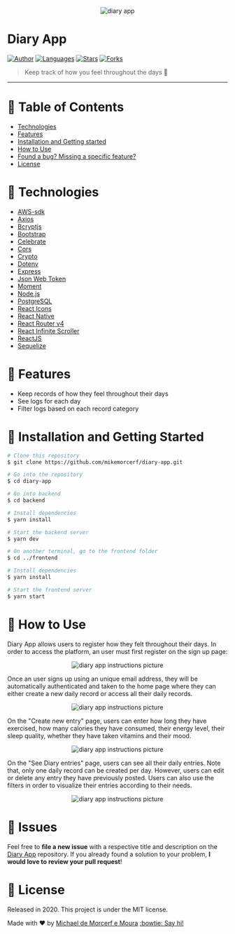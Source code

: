 <p align="center">
   <img alt="diary app" src="https://res.cloudinary.com/mikemoura/image/upload/v1592009451/diary-app/diary-app_xjnsyx.png"/>
</p>

# Diary App


[![Author](https://img.shields.io/badge/author-mikemorcerf-EE4D64?style=flat-square)](https://github.com/mikemorcerf)
[![Languages](https://img.shields.io/github/languages/count/mikemorcerf/diary-app?color=%23EE4D64&style=flat-square)](#)
[![Stars](https://img.shields.io/github/stars/mikemorcerf/diary-app?color=EE4D64&style=flat-square)](https://github.com/mikemorcerf/diary-app/stargazers)
[![Forks](https://img.shields.io/github/forks/mikemorcerf/diary-app?color=%23EE4D64&style=flat-square)](https://github.com/mikemorcerf/diary-app/network/members)

> Keep track of how you feel throughout the days :notebook:

---

# :pushpin: Table of Contents

* [Technologies](#wrench-technologies)
* [Features](#rocket-features)
* [Installation and Getting started](#construction_worker-installation-and-getting-started)
* [How to Use](#feet-how-to-use)
* [Found a bug? Missing a specific feature?](#bug-issues)
* [License](#closed_book-license)


# :wrench: Technologies

*  [AWS-sdk](https://docs.aws.amazon.com/sdk-for-javascript/)
*  [Axios](https://github.com/axios/axios)
*  [Bcryptjs](https://github.com/dcodeIO/bcrypt.js)
*  [Bootstrap](https://getbootstrap.com/)
*  [Celebrate](https://github.com/arb/celebrate)
*  [Cors](https://developer.mozilla.org/en-US/docs/Web/HTTP/CORS)
*  [Crypto](https://nodejs.org/api/crypto.html#crypto_crypto)
*  [Dotenv](https://github.com/motdotla/dotenv)
*  [Express](https://expressjs.com/)
*  [Json Web Token](https://jwt.io/)
*  [Moment](https://momentjs.com/)
*  [Node.js](https://nodejs.org/en/)
*  [PostgreSQL](https://www.postgresql.org/)
*  [React Icons](https://react-icons.github.io/react-icons/)
*  [React Native](https://reactnative.dev/)
*  [React Router v4](https://github.com/ReactTraining/react-router)
*  [React Infinite Scroller](https://github.com/danbovey/react-infinite-scroller)
*  [ReactJS](https://reactjs.org/)
*  [Sequelize](https://sequelize.org/)

# :rocket: Features

* Keep records of how they feel throughout their days
* See logs for each day
* Filter logs based on each record category

# :construction_worker: Installation and Getting Started

```bash
# Clone this repository
$ git clone https://github.com/mikemorcerf/diary-app.git

# Go into the repository
$ cd diary-app

# Go into backend
$ cd backend

# Install dependencies
$ yarn install

# Start the backend server
$ yarn dev

# On another terminal, go to the frontend folder
$ cd ../frontend

# Install dependencies
$ yarn install

# Start the frontend server
$ yarn start
```

# :feet: How to Use

Diary App allows users to register how they felt throughout their days.
In order to access the platform, an user must first register on the sign up page:
<p align="center">
   <img alt="diary app instructions picture" src="https://res.cloudinary.com/mikemoura/image/upload/v1592068061/diary-app/instructions/instructions_1_qlmce1.png"/>
</p>

Once an user signs up using an unique email address, they will be automatically authenticated and taken to the home page where they can either create a new daily record or access all their daily records.
<p align="center">
   <img alt="diary app instructions picture" src="https://res.cloudinary.com/mikemoura/image/upload/v1592068061/diary-app/instructions/instructions_2_l7wtyj.png"/>
</p>

On the "Create new entry" page, users can enter how long they have exercised, how many calories they have consumed, their energy level, their sleep quality, whether they have taken vitamins and their mood.
<p align="center">
   <img alt="diary app instructions picture" src="https://res.cloudinary.com/mikemoura/image/upload/v1592068061/diary-app/instructions/instructions_3_rosghk.png"/>
</p>

On the "See Diary entries" page, users can see all their daily entries.
Note that, only one daily record can be created per day. However, users can edit or delete any entry they have previously posted.
Users can also use the filters in order to visualize their entries according to their needs.
<p align="center">
   <img alt="diary app instructions picture" src="https://res.cloudinary.com/mikemoura/image/upload/v1592068061/diary-app/instructions/instructions_4_ebpopj.png"/>
</p>

# :bug: Issues

Feel free to **file a new issue** with a respective title and description on the [Diary App](https://github.com/mikemorcerf/diary-app/issues) repository. If you already found a solution to your problem, **I would love to review your pull request**!

# :closed_book: License

Released in 2020.
This project is under the MIT license.


Made with ♥ by [Michael de Morcerf e Moura](https://github.com/mikemorcerf) [:bowtie: Say hi!](https://www.linkedin.com/in/michaelmoura/)